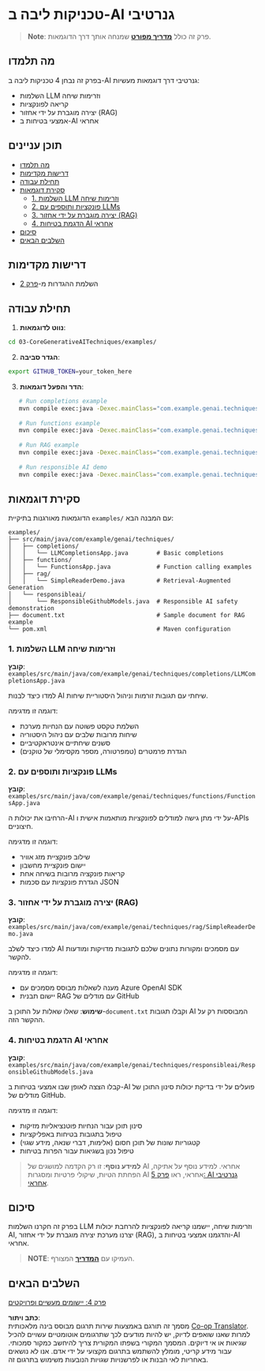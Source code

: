 <!--
CO_OP_TRANSLATOR_METADATA:
{
  "original_hash": "b8a372dfc3e3e7ad9261231a22fd79c0",
  "translation_date": "2025-07-25T09:45:37+00:00",
  "source_file": "03-CoreGenerativeAITechniques/README.md",
  "language_code": "he"
}
-->
# טכניקות ליבה ב-AI גנרטיבי

>**Note**: פרק זה כולל [**מדריך מפורט**](./TUTORIAL.md) שמנחה אותך דרך הדוגמאות.

## מה תלמדו
בפרק זה נבחן 4 טכניקות ליבה ב-AI גנרטיבי דרך דוגמאות מעשיות:
- השלמות LLM וזרימות שיחה
- קריאה לפונקציות
- יצירה מוגברת על ידי אחזור (RAG)
- אמצעי בטיחות ב-AI אחראי

## תוכן עניינים

- [מה תלמדו](../../../03-CoreGenerativeAITechniques)
- [דרישות מקדימות](../../../03-CoreGenerativeAITechniques)
- [תחילת עבודה](../../../03-CoreGenerativeAITechniques)
- [סקירת דוגמאות](../../../03-CoreGenerativeAITechniques)
  - [1. השלמות LLM וזרימות שיחה](../../../03-CoreGenerativeAITechniques)
  - [2. פונקציות ותוספים עם LLMs](../../../03-CoreGenerativeAITechniques)
  - [3. יצירה מוגברת על ידי אחזור (RAG)](../../../03-CoreGenerativeAITechniques)
  - [4. הדגמת בטיחות AI אחראי](../../../03-CoreGenerativeAITechniques)
- [סיכום](../../../03-CoreGenerativeAITechniques)
- [השלבים הבאים](../../../03-CoreGenerativeAITechniques)

## דרישות מקדימות

- השלמת ההגדרות מ-[פרק 2](../../../02-SetupDevEnvironment)

## תחילת עבודה

1. **נווט לדוגמאות**:  
```bash
cd 03-CoreGenerativeAITechniques/examples/
```  
2. **הגדר סביבה**:  
```bash
export GITHUB_TOKEN=your_token_here
```  
3. **הדר והפעל דוגמאות**:  
```bash
   # Run completions example
   mvn compile exec:java -Dexec.mainClass="com.example.genai.techniques.completions.LLMCompletionsApp"
   
   # Run functions example  
   mvn compile exec:java -Dexec.mainClass="com.example.genai.techniques.functions.FunctionsApp"
   
   # Run RAG example
   mvn compile exec:java -Dexec.mainClass="com.example.genai.techniques.rag.SimpleReaderDemo"
   
   # Run responsible AI demo
   mvn compile exec:java -Dexec.mainClass="com.example.genai.techniques.responsibleai.ResponsibleGithubModels"
   ```  

## סקירת דוגמאות

הדוגמאות מאורגנות בתיקיית `examples/` עם המבנה הבא:

```
examples/
├── src/main/java/com/example/genai/techniques/
│   ├── completions/
│   │   └── LLMCompletionsApp.java        # Basic completions 
│   ├── functions/
│   │   └── FunctionsApp.java             # Function calling examples
│   ├── rag/
│   │   └── SimpleReaderDemo.java         # Retrieval-Augmented Generation
│   └── responsibleai/
│       └── ResponsibleGithubModels.java  # Responsible AI safety demonstration
├── document.txt                          # Sample document for RAG example
└── pom.xml                               # Maven configuration
```

### 1. השלמות LLM וזרימות שיחה
**קובץ**: `examples/src/main/java/com/example/genai/techniques/completions/LLMCompletionsApp.java`

למדו כיצד לבנות AI שיחתי עם תגובות זורמות וניהול היסטוריית שיחות.

דוגמה זו מדגימה:
- השלמת טקסט פשוטה עם הנחיות מערכת
- שיחות מרובות שלבים עם ניהול היסטוריה
- סשנים שיחתיים אינטראקטיביים
- הגדרת פרמטרים (טמפרטורה, מספר מקסימלי של טוקנים)

### 2. פונקציות ותוספים עם LLMs
**קובץ**: `examples/src/main/java/com/example/genai/techniques/functions/FunctionsApp.java`

הרחיבו את יכולות ה-AI על ידי מתן גישה למודלים לפונקציות מותאמות אישית ו-APIs חיצוניים.

דוגמה זו מדגימה:
- שילוב פונקציית מזג אוויר
- יישום פונקציית מחשבון  
- קריאות פונקציה מרובות בשיחה אחת
- הגדרת פונקציות עם סכמות JSON

### 3. יצירה מוגברת על ידי אחזור (RAG)
**קובץ**: `examples/src/main/java/com/example/genai/techniques/rag/SimpleReaderDemo.java`

למדו כיצד לשלב AI עם מסמכים ומקורות נתונים שלכם לתגובות מדויקות ומודעות להקשר.

דוגמה זו מדגימה:
- מענה לשאלות מבוסס מסמכים עם Azure OpenAI SDK
- יישום תבנית RAG עם מודלים של GitHub

**שימוש**: שאלו שאלות על התוכן ב-`document.txt` וקבלו תגובות AI המבוססות רק על ההקשר הזה.

### 4. הדגמת בטיחות AI אחראי
**קובץ**: `examples/src/main/java/com/example/genai/techniques/responsibleai/ResponsibleGithubModels.java`

קבלו הצצה לאופן שבו אמצעי בטיחות ב-AI פועלים על ידי בדיקת יכולות סינון התוכן של מודלים של GitHub.

דוגמה זו מדגימה:
- סינון תוכן עבור הנחיות פוטנציאליות מזיקות
- טיפול בתגובות בטיחות באפליקציות
- קטגוריות שונות של תוכן חסום (אלימות, דברי שנאה, מידע שגוי)
- טיפול נכון בשגיאות עבור הפרות בטיחות

> **למידע נוסף**: זו רק הקדמה למושגים של AI אחראי. למידע נוסף על אתיקה, הפחתת הטיות, שיקולי פרטיות ומסגרות AI אחראי, ראו [פרק 5: AI גנרטיבי אחראי](../05-ResponsibleGenAI/README.md).

## סיכום

בפרק זה חקרנו השלמות LLM וזרימות שיחה, יישמנו קריאה לפונקציות להרחבת יכולות AI, יצרנו מערכת יצירה מוגברת על ידי אחזור (RAG), והדגמנו אמצעי בטיחות ב-AI אחראי.

> **NOTE**: העמיקו עם [**המדריך**](./TUTORIAL.md) המצורף.

## השלבים הבאים

[פרק 4: יישומים מעשיים ופרויקטים](../04-PracticalSamples/README.md)

**כתב ויתור**:  
מסמך זה תורגם באמצעות שירות תרגום מבוסס בינה מלאכותית [Co-op Translator](https://github.com/Azure/co-op-translator). למרות שאנו שואפים לדיוק, יש להיות מודעים לכך שתרגומים אוטומטיים עשויים להכיל שגיאות או אי דיוקים. המסמך המקורי בשפתו המקורית צריך להיחשב כמקור סמכותי. עבור מידע קריטי, מומלץ להשתמש בתרגום מקצועי על ידי אדם. אנו לא נושאים באחריות לאי הבנות או לפרשנויות שגויות הנובעות משימוש בתרגום זה.